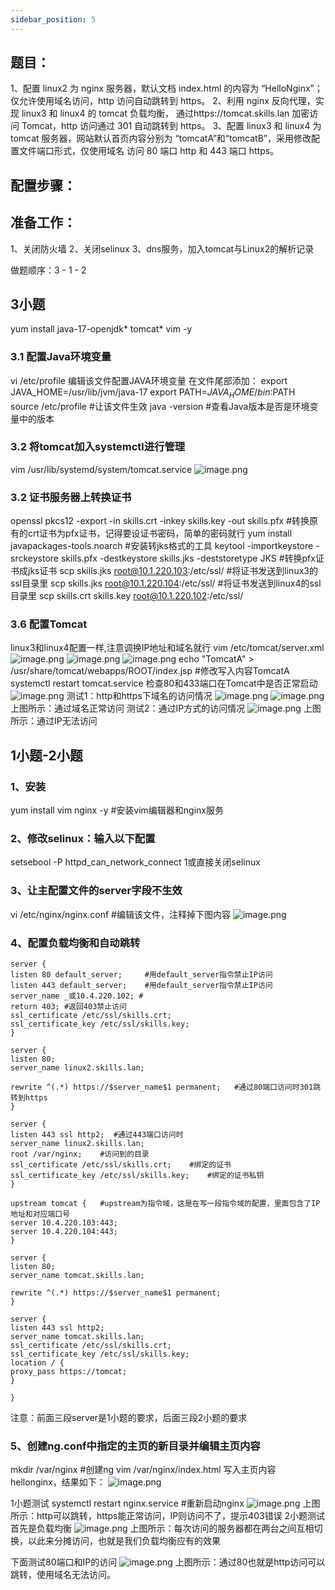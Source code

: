 ```yaml
---
sidebar_position: 5
---
```


## **题目：**
1、配置 linux2 为 nginx 服务器，默认文档 index.html 的内容为 “HelloNginx”；仅允许使用域名访问，http 访问自动跳转到 https。 
2、利用 nginx 反向代理，实现 linux3 和 linux4 的 tomcat 负载均衡， 通过https://tomcat.skills.lan 加密访问 Tomcat，http 访问通过 301 自动跳转到 https。 
3、配置 linux3 和 linux4 为 tomcat 服务器，网站默认首页内容分别为 
“tomcatA”和“tomcatB”，采用修改配置文件端口形式，仅使用域名 
访问 80 端口 http 和 443 端口 https。
## 配置步骤：
## 准备工作：
1、关闭防火墙
2、关闭selinux
3、dns服务，加入tomcat与Linux2的解析记录

做题顺序：3 - 1 - 2
## 3小题 
yum install java-17-openjdk* tomcat* vim -y
### 3.1 配置Java环境变量
 vi /etc/profile 编辑该文件配置JAVA环境变量
在文件尾部添加：
export JAVA_HOME=/usr/lib/jvm/java-17
export PATH=$JAVA_HOME/bin:$PATH
source /etc/profile  #让该文件生效
java -version #查看Java版本是否是环境变量中的版本
### 3.2 将tomcat加入systemctl进行管理
vim /usr/lib/systemd/system/tomcat.service
![image.png](https://cdn.nlark.com/yuque/0/2023/png/33622884/1690043485393-0c46fe7c-1821-4905-b476-53350219a6f9.png#averageHue=%23060202&clientId=uc9350964-e67f-4&from=paste&height=82&id=ub5af0ae4&originHeight=82&originWidth=1207&originalType=binary&ratio=1&rotation=0&showTitle=false&size=10485&status=done&style=none&taskId=u522cc48b-3310-4ad5-80cf-c84dc54ba09&title=&width=1207)
### 3.2 证书服务器上转换证书
openssl pkcs12 -export -in skills.crt -inkey skills.key -out skills.pfx #转换原有的crt证书为pfx证书，记得要设证书密码，简单的密码就行
yum install javapackages-tools.noarch #安装转jks格式的工具 
keytool -importkeystore -srckeystore skills.pfx -destkeystore skills.jks -deststoretype JKS #转换pfx证书成jks证书
scp skills.jks root@10.1.220.103:/etc/ssl/  #将证书发送到linux3的ssl目录里
scp skills.jks root@10.1.220.104:/etc/ssl/  #将证书发送到linux4的ssl目录里
scp skills.crt skills.key root@10.1.220.102:/etc/ssl/
### 3.6 配置Tomcat
linux3和linux4配置一样,注意调换IP地址和域名就行
vim /etc/tomcat/server.xml 
![image.png](https://cdn.nlark.com/yuque/0/2023/png/33622884/1696060479979-1741e867-882c-45c0-9d60-698c3afeb4d9.png#averageHue=%23310a25&clientId=u23f63f70-bd59-4&from=paste&height=544&id=u43a3ac3a&originHeight=816&originWidth=1449&originalType=binary&ratio=1.5&rotation=0&showTitle=false&size=166825&status=done&style=none&taskId=u98e0499c-6407-46c1-afe4-69eed573139&title=&width=966)
![image.png](https://cdn.nlark.com/yuque/0/2023/png/33622884/1696060425513-2dadeb11-a10f-4c0a-ba48-aaa721b7029a.png#averageHue=%23310b25&clientId=u23f63f70-bd59-4&from=paste&height=157&id=u42bb2653&originHeight=235&originWidth=1100&originalType=binary&ratio=1.5&rotation=0&showTitle=false&size=53484&status=done&style=none&taskId=u6ebfd364-bde2-4769-aaf4-db32765079b&title=&width=733.3333333333334)
![image.png](https://cdn.nlark.com/yuque/0/2023/png/33622884/1696060391720-cd04de5d-3834-4fe6-9392-d2ba28828663.png#averageHue=%23320b26&clientId=u23f63f70-bd59-4&from=paste&height=691&id=u3b5e4661&originHeight=1036&originWidth=1455&originalType=binary&ratio=1.5&rotation=0&showTitle=false&size=230605&status=done&style=none&taskId=u39e1d41f-54ab-4b74-b890-68f00a4ee67&title=&width=970)
 echo "TomcatA" > /usr/share/tomcat/webapps/ROOT/index.jsp #修改写入内容TomcatA
systemctl restart tomcat.service
检查80和433端口在Tomcat中是否正常启动
![image.png](https://cdn.nlark.com/yuque/0/2023/png/33622884/1690043806316-59c110cb-e04c-48bb-830d-80070587ae80.png#averageHue=%230f0c0a&clientId=uc9350964-e67f-4&from=paste&height=134&id=u850d6a68&originHeight=134&originWidth=1421&originalType=binary&ratio=1&rotation=0&showTitle=false&size=22553&status=done&style=none&taskId=uf5115854-1805-43aa-b5c3-16227cb590c&title=&width=1421)
测试1：http和https下域名的访问情况
![image.png](https://cdn.nlark.com/yuque/0/2023/png/33622884/1696060573675-3523f18e-768f-47d5-8297-ffb0c1b3e7a1.png#averageHue=%23e6f4e9&clientId=u23f63f70-bd59-4&from=paste&height=71&id=ua4818720&originHeight=107&originWidth=514&originalType=binary&ratio=1.5&rotation=0&showTitle=false&size=18558&status=done&style=none&taskId=ufac28278-4433-44d2-a010-90016680692&title=&width=342.6666666666667)
![image.png](https://cdn.nlark.com/yuque/0/2023/png/33622884/1696060537518-5322b5c2-cf87-487a-81fd-4d33c2375e55.png#averageHue=%23e6f4e9&clientId=u23f63f70-bd59-4&from=paste&height=79&id=u22ad1c9f&originHeight=119&originWidth=538&originalType=binary&ratio=1.5&rotation=0&showTitle=false&size=19898&status=done&style=none&taskId=u2dd23a46-e439-4cbf-b9af-5a77b772ec7&title=&width=358.6666666666667)
上图所示：通过域名正常访问
测试2：通过IP方式的访问情况
![image.png](https://cdn.nlark.com/yuque/0/2023/png/33622884/1696060608975-7955cdf8-0681-4ef6-a467-7b55db8306d8.png#averageHue=%23f7f9e0&clientId=u23f63f70-bd59-4&from=paste&height=154&id=u1ff9b61a&originHeight=231&originWidth=504&originalType=binary&ratio=1.5&rotation=0&showTitle=false&size=28145&status=done&style=none&taskId=ucbbb412e-0b55-4ecb-8a39-0711d357cc6&title=&width=336)
上图所示：通过IP无法访问
## 1小题-2小题
### 1、安装
yum install vim nginx -y #安装vim编辑器和nginx服务

### 2、修改selinux：输入以下配置
setsebool -P httpd_can_network_connect 1或直接关闭selinux

### 3、让主配置文件的server字段不生效
vi /etc/nginx/nginx.conf #编辑该文件，注释掉下图内容
![image.png](https://cdn.nlark.com/yuque/0/2023/png/33622884/1690044981113-0645f110-a982-4316-91e2-6fb24e876b76.png#averageHue=%23020101&clientId=uc9350964-e67f-4&from=paste&height=888&id=u3a067b04&originHeight=888&originWidth=1446&originalType=binary&ratio=1&rotation=0&showTitle=false&size=89509&status=done&style=none&taskId=u34dcf13a-7efe-4c2c-a985-815d944f393&title=&width=1446)
### 4、配置负载均衡和自动跳转
```
server {
listen 80 default_server;     #用default_server指令禁止IP访问
listen 443 default_server;    #用default_server指令禁止IP访问
server_name _或10.4.220.102;	#
return 403;	#返回403禁止访问
ssl_certificate /etc/ssl/skills.crt;
ssl_certificate_key /etc/ssl/skills.key;
}

server {
listen 80;
server_name linux2.skills.lan;

rewrite ^(.*) https://$server_name$1 permanent;   #通过80端口访问时301跳转到https
}

server {
listen 443 ssl http2;  #通过443端口访问时
server_name linux2.skills.lan;
root /var/nginx;	#访问到的目录
ssl_certificate /etc/ssl/skills.crt;	#绑定的证书
ssl_certificate_key /etc/ssl/skills.key;	#绑定的证书私钥
}

upstream tomcat {	#upstream为指令域，这是在写一段指令域的配置，里面包含了IP地址和对应端口号
server 10.4.220.103:443;
server 10.4.220.104:443;
}

server {
listen 80;
server_name tomcat.skills.lan;

rewrite ^(.*) https://$server_name$1 permanent;
}

server {
listen 443 ssl http2;
server_name tomcat.skills.lan;
ssl_certificate /etc/ssl/skills.crt;
ssl_certificate_key /etc/ssl/skills.key;
location / {
proxy_pass https://tomcat;
}

}
```
注意：前面三段server是1小题的要求，后面三段2小题的要求
### 5、创建ng.conf中指定的主页的新目录并编辑主页内容
mkdir /var/nginx #创建ng
vim /var/nginx/index.html 写入主页内容hellonginx，结果如下：
![image.png](https://cdn.nlark.com/yuque/0/2023/png/33622884/1690045075329-c36e9fc4-c1d4-4ff4-89d7-9c30318c2af1.png#averageHue=%2314100e&clientId=uc9350964-e67f-4&from=paste&height=120&id=u195669a5&originHeight=120&originWidth=921&originalType=binary&ratio=1&rotation=0&showTitle=false&size=14584&status=done&style=none&taskId=ub087af00-6206-4db5-ad1e-36d136d3fc2&title=&width=921)

1小题测试
systemctl restart nginx.service  #重新启动nginx
![image.png](https://cdn.nlark.com/yuque/0/2023/png/33622884/1690045210908-aaf53f5f-9189-4c56-9ebe-4414da3bdb71.png#averageHue=%230e0c0a&clientId=uc9350964-e67f-4&from=paste&height=484&id=u419aad9a&originHeight=484&originWidth=873&originalType=binary&ratio=1&rotation=0&showTitle=false&size=44579&status=done&style=none&taskId=ue28875ae-d8c7-4130-9c9b-8b1207c4c8f&title=&width=873)
上图所示：http可以跳转，https能正常访问，IP则访问不了，提示403错误
2小题测试
首先是负载均衡
![image.png](https://cdn.nlark.com/yuque/0/2023/png/33622884/1690045263599-d1091e2d-c5a4-4a25-8332-c1478ab2cdc7.png#averageHue=%230f0d0b&clientId=uc9350964-e67f-4&from=paste&height=218&id=ub2f029d4&originHeight=218&originWidth=841&originalType=binary&ratio=1&rotation=0&showTitle=false&size=22872&status=done&style=none&taskId=u7ac64d1f-afbf-4575-ad00-27ab5282226&title=&width=841)
上图所示：每次访问的服务器都在两台之间互相切换，以此来分摊访问，也就是我们负载均衡应有的效果

下面测试80端口和IP的访问
![image.png](https://cdn.nlark.com/yuque/0/2023/png/33622884/1690045327873-950bb787-40a0-48f7-aca7-931025598fdd.png#averageHue=%230f0c0b&clientId=uc9350964-e67f-4&from=paste&height=217&id=ufe8e9784&originHeight=217&originWidth=788&originalType=binary&ratio=1&rotation=0&showTitle=false&size=19083&status=done&style=none&taskId=u9af1e6a7-59b8-4f10-a14d-426ecc78937&title=&width=788)
上图所示：通过80也就是http访问可以跳转，使用域名无法访问。
